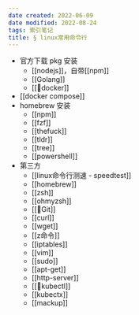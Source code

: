 ```yaml
---
date created: 2022-06-09
date modified: 2022-08-24
tags: 索引笔记
title: § linux常用命令行
---
```

- 官方下载 pkg 安装
	- [[nodejs]]，自带[[npm]]
	- [[Golang]]
	- [[🤖docker]]
- [[docker compose]]
- homebrew 安装
	- [[npm]]
	- [[fzf]]
	- [[thefuck]]
	- [[tldr]]
	- [[tree]]
	- [[powershell]]
- 第三方
	- [[linux命令行测速 - speedtest]]
	- [[homebrew]]
	- [[zsh]]
	- [[ohmyzsh]]
	- [[🤖Git]]
	- [[curl]]
	- [[wget]]
	- [[z命令]]
	- [[iptables]]
	- [[vim]]
	- [[sudo]]
	- [[apt-get]]
	- [[http-server]]
	- [[🤖kubectl]]
	- [[kubectx]]
	- [[mackup]]
